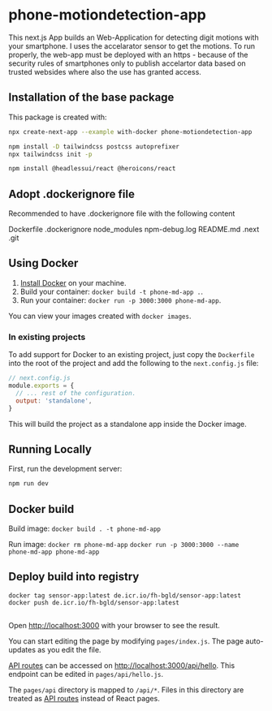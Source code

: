 # phone-motiondetection-app
This next.js App builds an Web-Application for detecting digit motions with your smartphone. I uses the accelarator sensor to get the motions. 
To run properly, the web-app must be deployed with an https - because of the security rules of smartphones only to publish accelartor data based on trusted websides where also the use has granted access. 

## Installation of the base package 

This package is created with: 
```bash
npx create-next-app --example with-docker phone-motiondetection-app

npm install -D tailwindcss postcss autoprefixer
npx tailwindcss init -p

npm install @headlessui/react @heroicons/react

```
## Adopt .dockerignore file
Recommended to have .dockerignore file with the following content

Dockerfile
.dockerignore
node_modules
npm-debug.log
README.md
.next
.git


## Using Docker

1. [Install Docker](https://docs.docker.com/get-docker/) on your machine.
1. Build your container: `docker build -t phone-md-app .`.
1. Run your container: `docker run -p 3000:3000 phone-md-app`.

You can view your images created with `docker images`.

### In existing projects

To add support for Docker to an existing project, just copy the `Dockerfile` into the root of the project and add the following to the `next.config.js` file:

```js
// next.config.js
module.exports = {
  // ... rest of the configuration.
  output: 'standalone',
}
```

This will build the project as a standalone app inside the Docker image.

## Running Locally

First, run the development server:

```bash
npm run dev
```

## Docker build 

Build image:
`docker build . -t phone-md-app`

Run image:
`docker rm phone-md-app`
`docker run -p 3000:3000 --name phone-md-app phone-md-app`

## Deploy build into registry
`docker tag sensor-app:latest de.icr.io/fh-bgld/sensor-app:latest` 
`docker push de.icr.io/fh-bgld/sensor-app:latest`

##


Open [http://localhost:3000](http://localhost:3000) with your browser to see the result.

You can start editing the page by modifying `pages/index.js`. The page auto-updates as you edit the file.

[API routes](https://nextjs.org/docs/api-routes/introduction) can be accessed on [http://localhost:3000/api/hello](http://localhost:3000/api/hello). This endpoint can be edited in `pages/api/hello.js`.

The `pages/api` directory is mapped to `/api/*`. Files in this directory are treated as [API routes](https://nextjs.org/docs/api-routes/introduction) instead of React pages.
